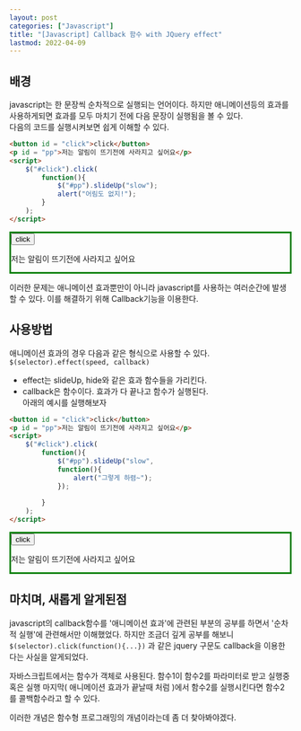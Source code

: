 ```yaml
---
layout: post
categories: ["Javascript"]
title: "[Javascript] Callback 함수 with JQuery effect"
lastmod: 2022-04-09
---
```


<script src = "https://ajax.googleapis.com/ajax/libs/jquery/3.4.1/jquery.min.js"></script>

## 배경
javascript는 한 문장씩 순차적으로 실행되는 언어이다.
하지만 애니메이션등의 효과를 사용하게되면 효과를 모두 마치기 
전에 다음 문장이 실행됨을 볼 수 있다.  
다음의 코드를 실행시켜보면 쉽게 이해할 수 있다.  
``` html
<button id = "click">click</button>
<p id = "pp">저는 알림이 뜨기전에 사라지고 싶어요</p>
<script>
    $("#click").click(
        function(){
            $("#pp").slideUp("slow");
            alert("어림도 없지!");
        }
    );
</script>
```  
<div style = "border-style: solid; border-color: green;">
<button id = "click">click</button>
<p id = "pp">저는 알림이 뜨기전에 사라지고 싶어요</p>
</div>
<script>
    $("#click").click(
        function(){
            $("#pp").slideUp("slow");
            alert("어림도 없지!");
        }
    );
</script>

이러한 문제는 애니메이션 효과뿐만이 아니라
javascript를 사용하는 여러순간에 발생할 수 있다.
이를 해결하기 위해 Callback기능을 이용한다.  

## 사용방법
애니메이션 효과의 경우 다음과 같은 형식으로 사용할 수 있다.  
`$(selector).effect(speed, callback)`  
- effect는 slideUp, hide와 같은 효과 함수들을 가리킨다.
- callback은 함수이다. 효과가 다 끝나고 함수가 실행된다.  
아래의 예시를 실행해보자  

``` html
<button id = "click">click</button>
<p id = "pp">저는 알림이 뜨기전에 사라지고 싶어요</p>
<script>
    $("#click").click(
        function(){
            $("#pp").slideUp("slow",
            function(){
                alert("그렇게 하렴~");
            });
            
        }
    );
</script>
```

<div style = "border-style: solid; border-color: green;">
<button id = "clickk">click</button>
<p id = "pppp">저는 알림이 뜨기전에 사라지고 싶어요</p>
</div>
<script>
    $("#clickk").click(
        function(){
            $("#pppp").slideUp("slow",
            function(){
                alert("그렇게 하렴~");
            });
        }
    );
</script>  
  
## 마치며, 새롭게 알게된점
javascript의 callback함수를 '애니메이션 효과'에 관련된 부분의 공부를 하면서 '순차적 실행'에 관련해서만 이해했었다. 하지만 조금더 깊게 공부를 해보니 
`$(selector).click(function(){...})` 과 같은 jquery 구문도 callback을 
이용한다는 사실을 알게되었다.  
 
자바스크립트에서는 함수가 객체로 사용된다.
함수1이 함수2를 파라미터로 받고 실행중 혹은 실행 마지막( 애니메이션 효과가 끝날때 
처럼 )에서 함수2를 실행시킨다면 함수2를 콜백함수라고 할 수 있다.  
   
이러한 개념은 함수형 프로그래밍의 개념이라는데 좀 더 찾아봐야겠다.
 
